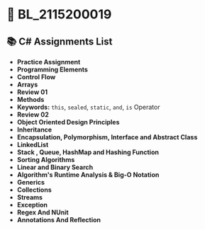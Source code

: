 # 📌 BL_2115200019

## 📚 C# Assignments List  

- **Practice Assignment**
- **Programming Elements**  
- **Control Flow**  
- **Arrays**  
- **Review 01**  
- **Methods**  
- **Keywords:** `this`, `sealed`, `static`, `and`, `is` Operator  
- **Review 02** 
- **Object Oriented Design Principles**
- **Inheritance**
- **Encapsulation, Polymorphism, Interface and Abstract Class**
- **LinkedList**
- **Stack , Queue, HashMap and Hashing Function**
- **Sorting Algorithms**
- **Linear and Binary Search**
- **Algorithm's Runtime Analysis & Big-O Notation**
- **Generics**
- **Collections**
- **Streams**
- **Exception**
- **Regex And NUnit**
- **Annotations And Reflection**
